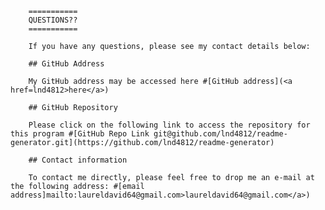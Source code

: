 
        ===========
        QUESTIONS??
        ===========

        If you have any questions, please see my contact details below:
        
        ## GitHub Address
    
        My GitHub address may be accessed here #[GitHub address](<a href=lnd4812>here</a>)
        
        ## GitHub Repository
    
        Please click on the following link to access the repository for this program #[GitHub Repo Link git@github.com/lnd4812/readme-generator.git](https://github.com/lnd4812/readme-generator)
        
        ## Contact information
        
        To contact me directly, please feel free to drop me an e-mail at the following address: #[email address]mailto:laureldavid64@gmail.com>laureldavid64@gmail.com</a>)
   